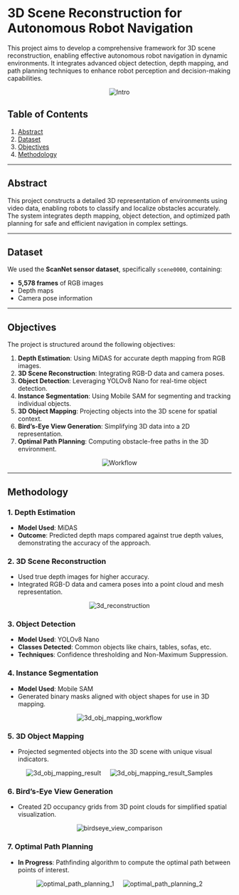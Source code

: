 # 3D Scene Reconstruction for Autonomous Robot Navigation

This project aims to develop a comprehensive framework for 3D scene reconstruction, enabling effective autonomous robot navigation in dynamic environments. It integrates advanced object detection, depth mapping, and path planning techniques to enhance robot perception and decision-making capabilities.

<div style="text-align: center;">
  <img src="assets/intro.png" alt="Intro" style="max-height: 500px;">
</div>

## Table of Contents
1. [Abstract](#abstract)
2. [Dataset](#dataset)
3. [Objectives](#objectives)
4. [Methodology](#Methodology)

---

## Abstract
This project constructs a detailed 3D representation of environments using video data, enabling robots to classify and localize obstacles accurately. The system integrates depth mapping, object detection, and optimized path planning for safe and efficient navigation in complex settings.

---

## Dataset
We used the **ScanNet sensor dataset**, specifically `scene0000`, containing:
- **5,578 frames** of RGB images
- Depth maps
- Camera pose information

---

## Objectives
The project is structured around the following objectives:
1. **Depth Estimation**: Using MiDAS for accurate depth mapping from RGB images.
2. **3D Scene Reconstruction**: Integrating RGB-D data and camera poses.
3. **Object Detection**: Leveraging YOLOv8 Nano for real-time object detection.
4. **Instance Segmentation**: Using Mobile SAM for segmenting and tracking individual objects.
5. **3D Object Mapping**: Projecting objects into the 3D scene for spatial context.
6. **Bird’s-Eye View Generation**: Simplifying 3D data into a 2D representation.
7. **Optimal Path Planning**: Computing obstacle-free paths in the 3D environment.

<div style="text-align: center;">
  <img src="assets/workflow.png" alt="Workflow" style="max-height: 500px;">
</div>

---

## Methodology

### 1. Depth Estimation
- **Model Used**: MiDAS
- **Outcome**: Predicted depth maps compared against true depth values, demonstrating the accuracy of the approach.

### 2. 3D Scene Reconstruction
- Used true depth images for higher accuracy.
- Integrated RGB-D data and camera poses into a point cloud and mesh representation.

<div style="text-align: center;">
  <img src="assets/3d_reconstruction.png" alt="3d_reconstruction" style="max-height: 500px;">
</div>


### 3. Object Detection
- **Model Used**: YOLOv8 Nano
- **Classes Detected**: Common objects like chairs, tables, sofas, etc.
- **Techniques**: Confidence thresholding and Non-Maximum Suppression.

### 4. Instance Segmentation
- **Model Used**: Mobile SAM
- Generated binary masks aligned with object shapes for use in 3D mapping.

<div style="text-align: center;">
  <img src="assets/3d_obj_mapping_workflow.png" alt="3d_obj_mapping_workflow" style="max-height: 500px;">
</div>

### 5. 3D Object Mapping
- Projected segmented objects into the 3D scene with unique visual indicators.

<div style="display: flex; justify-content: center; align-items: center;">
  <img src="assets/3d_obj_mapping_result.png" alt="3d_obj_mapping_result" style="max-height: 500px; margin-right: 20px;">
  <img src="assets/3d_obj_mapping_result_samples.png" alt="3d_obj_mapping_result_Samples" style="max-height: 500px;">
</div>

### 6. Bird’s-Eye View Generation
- Created 2D occupancy grids from 3D point clouds for simplified spatial visualization.

<div style="text-align: center;">
  <img src="assets/birdseye_view_comparison.png" alt="birdseye_view_comparison" style="max-height: 450px;">
</div>

### 7. Optimal Path Planning
- **In Progress**: Pathfinding algorithm to compute the optimal path between points of interest.

<div style="display: flex; justify-content: center; align-items: center;">
  <img src="assets/optimal_path_planning_1.png" alt="optimal_path_planning_1" style="max-height: 400px; margin-right: 20px;">
  <img src="assets/optimal_path_planning_2.png" alt="optimal_path_planning_2" style="max-height: 400px;">
</div>